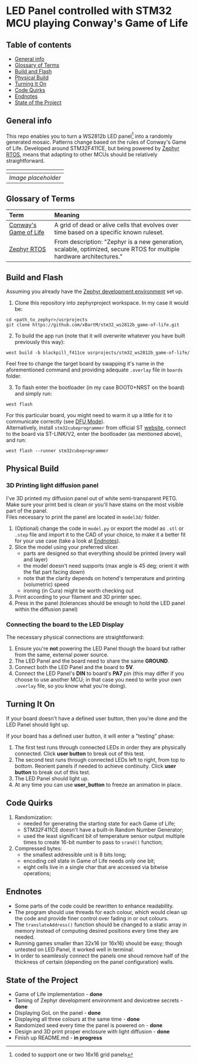 # LED Panel controlled with STM32 MCU playing Conway's Game of Life 

## Table of contents
* [General info](#general-info)
* [Glossary of Terms](#glossary-of-terms)
* [Build and Flash](#build-and-flash)
* [Physical Build](#physical-build)
* [Turning It On](#turning-it-on)
* [Code Quirks](#code-quirks)
* [Endnotes](#endnotes)
* [State of the Project](#state-of-the-project)

## General info

This repo enables you to turn a WS2812b LED panel[^1] into a randomly generated mosaic. Patterns change based on the rules of Conway's Game of Life. Developed around STM32F411CE, but being powered by [Zephyr RTOS](https://github.com/zephyrproject-rtos/zephyr), means that adapting to other MCUs should be relatively straightforward.

| <img src="" /> | 
|:--:| 
| *Image placeholder* |

## Glossary of Terms

| Term | Meaning |
|:-----|:--------|
| [Conway's Game of Life](https://en.wikipedia.org/wiki/Conway%27s_Game_of_Life) | A grid of dead or alive cells that evolves over time based on a specific known ruleset. |
| [Zephyr RTOS](https://github.com/zephyrproject-rtos/zephyr) | From description: "Zephyr is a new generation, scalable, optimized, secure RTOS for multiple hardware architectures."|

## Build and Flash

Assuming you already have the [Zephyr development environment](https://docs.zephyrproject.org/latest/develop/getting_started/index.html) set up. 

1. Clone this repository into zephyrproject workspace. In my case it would be:
```
cd <path_to_zephyr>/usrprojects
git clone https://github.com/xBartM/stm32_ws2812b_game-of-life.git
```
2. To build the app run (note that it will overwrite whatever you have built previously this way):
```
west build -b blackpill_f411ce usrprojects/stm32_ws2812b_game-of-life/
```
Feel free to change the target board by swapping it's name in the aforementioned command and providing adequate `.overlay` file in `boards` folder.

3. To flash enter the bootloader (in my case BOOT0+NRST on the board) and simply run:
```
west flash
```
For this particular board, you might need to warm it up a little for it to communicate correctly (see [DFU Mode](https://github.com/WeActStudio/WeActStudio.MiniSTM32F4x1#how-to-enter-isp-mode)).  
Alternatively, install `stm32cubeprogrammer` from official ST [website](https://www.st.com/en/development-tools/stm32cubeprog.html), connect to the board via ST-LINK/V2, enter the bootloader (as mentioned above), and run:
```
west flash --runner stm32cubeprogrammer
```

## Physical Build

### 3D Printing light diffusion panel

I've 3D printed my diffusion panel out of white semi-transparent PETG. Make sure your print bed is clean or you'll have stains on the most visible part of the panel.  
Files necessary to print the panel are located in `model3d/` folder.
1. (Optional) change the code in `model.py` or export the model as `.stl` or `.step` file and import it to the CAD of your choice, to make it a better fit for your use case (take a look at [Endnotes](#endnotes)).
2. Slice the model using your preferred slicer.
    * parts are designed so that everything should be printed (every wall and layer)
    * the model doesn't need supports (max angle is 45 deg; orient it with the flat part facing down)
    * note that the clarity depends on hotend's temperature and printing (volumetric) speed
    * ironing (in Cura) might be worth checking out
3. Print according to your filament and 3D printer spec.
4. Press in the panel (tolerances should be enough to hold the LED panel within the diffusion panel)

### Connecting the board to the LED Display

The necessary physical connections are straightforward:
1. Ensure you're **not** powering the LED Panel though the board but rather from the same, external power source.
2. The LED Panel and the board need to share the same **GROUND**.
3. Connect both the LED Panel and the board to **5V**.
4. Connect the LED Panel's **DIN** to board's **PA7** pin (this may differ if you choose to use another MCU; in that case you need to write your own `.overlay` file, so you know what you're doing).

## Turning It On

If your board doesn't have a defined user button, then you're done and the LED Panel should light up.

If your board has a defined user button, it will enter a "testing" phase:
1. The first test runs through connected LEDs in order they are physically connected. Click **user button** to break out of this test.
2. The second test runs through connected LEDs left to right, from top to bottom. Reorient panels if needed to achieve continuity. Click **user button** to break out of this test.
3. The LED Panel should light up.
4. At any time you can use **user_button** to freeze an animation in place.

## Code Quirks

1. Randomization:
    * needed for generating the starting state for each Game of Life;
    * STM32F411CE doesn't have a built-in Random Number Generator;
    * used the least significant bit of temperature sensor output multiple times to create 16-bit number to pass to `srand()` function;
2. Compressed bytes:
    * the smallest addressible unit is 8 bits long;
    * encoding cell state in Game of Life needs only one bit;
    * eight cells live in a single char that are accessed via bitwise operations;

## Endnotes

* Some parts of the code could be rewritten to enhance readability.
* The program should use threads for each colour, which would clean up the code and provide finer control over fading in or out colours.
* The `translateAddress()` function should be changed to a static array in memory instead of computing desired positions every time they are needed.
* Running games smaller than 32x16 (or 16x16) should be easy; though untested on LED Panel, it worked well in terminal.
* In order to seamlessly connect the panels one shoud remove half of the thickness of certain (depending on the panel configuration) walls.

## State of the Project

* Game of Life implementation - **done**
* Taming of Zephyr development environment and devicetree secrets - **done**
* Displaying GoL on the panel - **done**
* Displaying all three colours at the same time - **done**
* Randomized seed every time the panel is powered on - **done**
* Design and 3D print proper enclosure with light diffusion - **done**
* Finish up README.md - **in progress**

[^1]: coded to support one or two 16x16 grid panels
